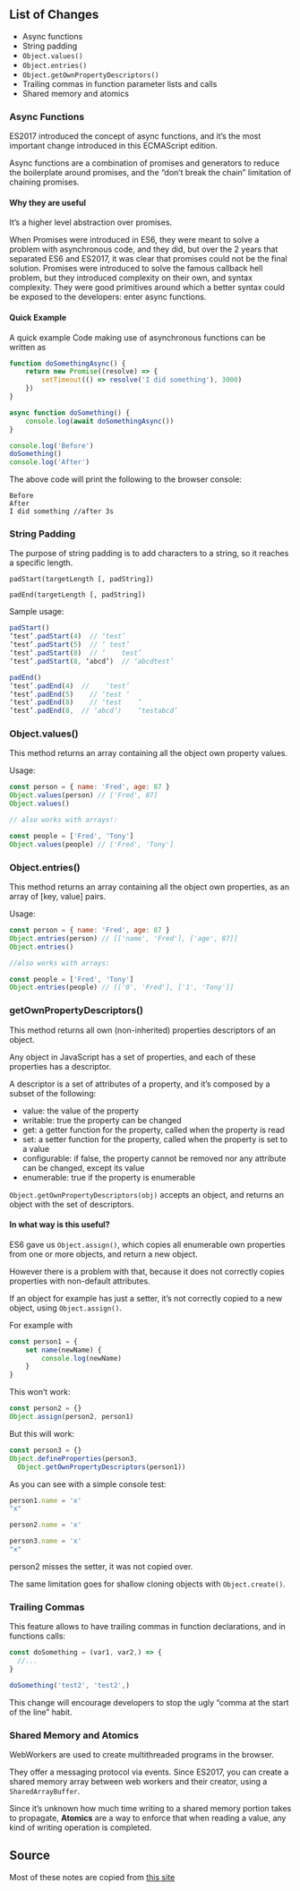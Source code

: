 ## List of Changes

- Async functions
- String padding
- `Object.values()`
- `Object.entries()`
- `Object.getOwnPropertyDescriptors()`
- Trailing commas in function parameter lists and calls
- Shared memory and atomics

### Async Functions

ES2017 introduced the concept of async functions, and it’s the most important change introduced in this ECMAScript edition.

Async functions are a combination of promises and generators to reduce the boilerplate around promises, and the “don’t break the chain” limitation of chaining promises.

#### Why they are useful

It’s a higher level abstraction over promises.

When Promises were introduced in ES6, they were meant to solve a problem with asynchronous code, and they did, but over the 2 years that separated ES6 and ES2017, it was clear that promises could not be the final solution. Promises were introduced to solve the famous callback hell problem, but they introduced complexity on their own, and syntax complexity. They were good primitives around which a better syntax could be exposed to the developers: enter async functions.

#### Quick Example

A quick example
Code making use of asynchronous functions can be written as

```javascript
function doSomethingAsync() {
    return new Promise((resolve) => {
        setTimeout(() => resolve('I did something'), 3000)
    })
}

async function doSomething() {
    console.log(await doSomethingAsync())
}

console.log('Before')
doSomething()
console.log('After')
```

The above code will print the following to the browser console:

```console
Before
After
I did something //after 3s
```

### String Padding

The purpose of string padding is to add characters to a string, so it reaches a specific length.

`padStart(targetLength [, padString])`

`padEnd(targetLength [, padString])`

Sample usage:

```javascript
padStart()	
‘test’.padStart(4)	// ‘test’
‘test’.padStart(5)	// ‘ test’
‘test’.padStart(8)	// ‘    test’
‘test’.padStart(8, ‘abcd’)	// ‘abcdtest’

padEnd()	
‘test’.padEnd(4)  //	‘test’
‘test’.padEnd(5)	// ‘test ‘
‘test’.padEnd(8)	// ‘test    ‘
‘test’.padEnd(8,  // ‘abcd’)	‘testabcd’
```

### Object.values()

This method returns an array containing all the object own property values.

Usage:

```javascript
const person = { name: 'Fred', age: 87 }
Object.values(person) // ['Fred', 87]
Object.values() 

// also works with arrays!:

const people = ['Fred', 'Tony']
Object.values(people) // ['Fred', 'Tony']
```

### Object.entries()

This method returns an array containing all the object own properties, as an array of [key, value] pairs.

Usage:

```javascript
const person = { name: 'Fred', age: 87 }
Object.entries(person) // [['name', 'Fred'], ['age', 87]]
Object.entries() 

//also works with arrays:

const people = ['Fred', 'Tony']
Object.entries(people) // [['0', 'Fred'], ['1', 'Tony']]
```

### getOwnPropertyDescriptors()

This method returns all own (non-inherited) properties descriptors of an object.

Any object in JavaScript has a set of properties, and each of these properties has a descriptor.

A descriptor is a set of attributes of a property, and it’s composed by a subset of the following:

- value: the value of the property
- writable: true the property can be changed
- get: a getter function for the property, called when the property is read
- set: a setter function for the property, called when the property is set to a value
- configurable: if false, the property cannot be removed nor any attribute can be changed, except its value
- enumerable: true if the property is enumerable

`Object.getOwnPropertyDescriptors(obj)` accepts an object, and returns an object with the set of descriptors.

#### In what way is this useful?

ES6 gave us `Object.assign()`, which copies all enumerable own properties from one or more objects, and return a new object.

However there is a problem with that, because it does not correctly copies properties with non-default attributes.

If an object for example has just a setter, it’s not correctly copied to a new object, using `Object.assign()`.

For example with

```javascript
const person1 = {
    set name(newName) {
        console.log(newName)
    }
}
```

This won’t work:

```javascript
const person2 = {}
Object.assign(person2, person1)
```

But this will work:

```javascript
const person3 = {}
Object.defineProperties(person3,
  Object.getOwnPropertyDescriptors(person1))
```

As you can see with a simple console test:

```javascript
person1.name = 'x'
"x"

person2.name = 'x'

person3.name = 'x'
"x"
```

person2 misses the setter, it was not copied over.

The same limitation goes for shallow cloning objects with `Object.create()`.

### Trailing Commas

This feature allows to have trailing commas in function declarations, and in functions calls:

```javascript
const doSomething = (var1, var2,) => {
  //...
}

doSomething('test2', 'test2',)
```

This change will encourage developers to stop the ugly “comma at the start of the line” habit.

### Shared Memory and Atomics

WebWorkers are used to create multithreaded programs in the browser.

They offer a messaging protocol via events. Since ES2017, you can create a shared memory array between web workers and their creator, using a `SharedArrayBuffer`.

Since it’s unknown how much time writing to a shared memory portion takes to propagate, **Atomics** are a way to enforce that when reading a value, any kind of writing operation is completed.

## Source

Most of these notes are copied from [this site](https://flaviocopes.com/es2017/)


